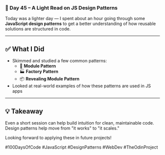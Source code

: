 ### 📅 Day 45 – A Light Read on JS Design Patterns

Today was a lighter day — I spent about an hour going through some **JavaScript design patterns** to get a better understanding of how reusable solutions are structured in code.

---

## ✅ What I Did

- Skimmed and studied a few common patterns:
  - 🧩 **Module Pattern**
  - 🏭 **Factory Pattern**
  - 📦 **Revealing Module Pattern**
- Looked at real-world examples of how these patterns are used in JS apps

---

## 💡 Takeaway

Even a short session can help build intuition for clean, maintainable code.  
Design patterns help move from "it works" to "it scales."

Looking forward to applying these in future projects!

#100DaysOfCode #JavaScript #DesignPatterns #WebDev #TheOdinProject
